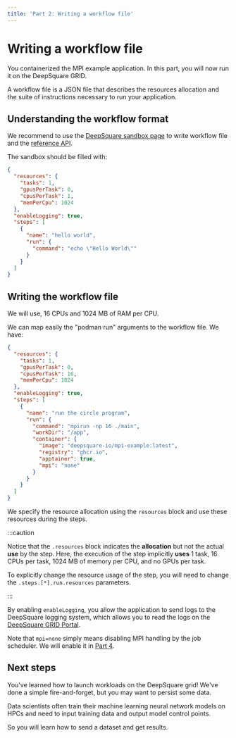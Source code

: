 ```yaml
---
title: 'Part 2: Writing a workflow file'
---
```


# Writing a workflow file

You containerized the MPI example application. In this part, you will now run it on the DeepSquare GRID.

A workflow file is a JSON file that describes the resources allocation and the suite of instructions necessary to run your application.

## Understanding the workflow format

We recommend to use the [DeepSquare sandbox page](https://app.deepsquare.run/sandbox) to write workflow file and the [reference API](/docs/deploy-deepsquare/workflow-api-reference/job).

The sandbox should be filled with:

```json
{
  "resources": {
    "tasks": 1,
    "gpusPerTask": 0,
    "cpusPerTask": 1,
    "memPerCpu": 1024
  },
  "enableLogging": true,
  "steps": [
    {
      "name": "hello world",
      "run": {
        "command": "echo \"Hello World\""
      }
    }
  ]
}
```

## Writing the workflow file

We will use, 16 CPUs and 1024 MB of RAM per CPU.

We can map easily the "podman run" arguments to the workflow file. We have:

```json
{
  "resources": {
    "tasks": 1,
    "gpusPerTask": 0,
    "cpusPerTask": 16,
    "memPerCpu": 1024
  },
  "enableLogging": true,
  "steps": [
    {
      "name": "run the circle program",
      "run": {
        "command": "mpirun -np 16 ./main",
        "workDir": "/app",
        "container": {
          "image": "deepsquare-io/mpi-example:latest",
          "registry": "ghcr.io",
          "apptainer": true,
          "mpi": "none"
        }
      }
    }
  ]
}
```

We specify the resource allocation using the `resources` block and use these resources during the steps.

:::caution

Notice that the `.resources` block indicates the **allocation** but not the actual **use** by the step. Here, the execution of the step implicitly **uses** 1 task, 16 CPUs per task, 1024 MB of memory per CPU, and no GPUs per task.

To explicitly change the resource usage of the step, you will need to change the `.steps.[*].run.resources` parameters.

:::

By enabling `enableLogging`, you allow the application to send logs to the DeepSquare logging system, which allows you to read the logs on the [DeepSquare GRID Portal](https://app.deepsquare.run).

Note that `mpi=none` simply means disabling MPI handling by the job scheduler. We will enable it in [Part 4](part-4).

## Next steps

You've learned how to launch workloads on the DeepSquare grid! We've done a simple fire-and-forget, but you may want to persist some data.

Data scientists often train their machine learning neural network models on HPCs and need to input training data and output model control points.

So you will learn how to send a dataset and get results.
